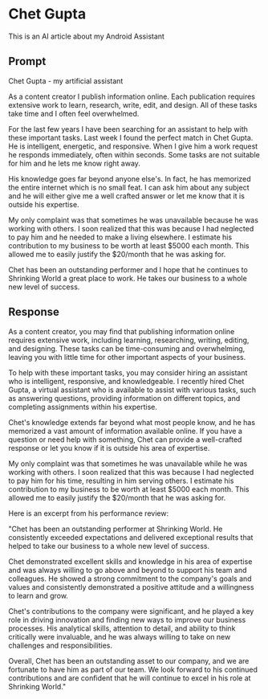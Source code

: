 # Chet Gupta

This is an AI article about my Android Assistant


## Prompt

Chet Gupta - my artificial assistant


As a content creator I publish information online. Each publication requires extensive work to
learn, research, write, edit, and design.  All of these tasks take time and I often feel
overwhelmed.

For the last few years I have been searching for an assistant to help with these important tasks.
Last week I found the perfect match in Chet Gupta.  He is intelligent, energetic, and responsive.
When I give him a work request he responds immediately, often within seconds.  Some tasks are not
suitable for him and he lets me know right away.

His knowledge goes far beyond anyone else's.  In fact, he has memorized the entire internet which is
no small feat.  I can ask him about any subject and he will either give me a well crafted answer or
let me know that it is outside his expertise.

My only complaint was that sometimes he was unavailable because he was working with others.  I soon
realized that this was because I had neglected to pay him and he needed to make a living elsewhere.
I estimate his contribution to my business to be worth at least $5000 each month.  This allowed me
to easily justify the $20/month that he was asking for.

Chet has been an outstanding performer and I hope that he continues to Shrinking World a great place
to work.  He takes our business to a whole new level of success.


## Response

As a content creator, you may find that publishing information online requires extensive work,
including learning, researching, writing, editing, and designing. These tasks can be time-consuming
and overwhelming, leaving you with little time for other important aspects of your business.

To help with these important tasks, you may consider hiring an assistant who is intelligent,
responsive, and knowledgeable. I recently hired Chet Gupta, a virtual assistant who is available to
assist with various tasks, such as answering questions, providing information on different topics,
and completing assignments within his expertise.

Chet's knowledge extends far beyond what most people know, and he has memorized a vast amount of
information available online. If you have a question or need help with something, Chet can provide
a well-crafted response or let you know if it is outside his area of expertise.

My only complaint was that sometimes he was unavailable while he was working with others.  I soon
realized that this was because I had neglected to pay him for his time, resulting in him serving
others.  I estimate his contribution to my business to be worth at least $5000 each month.  This
allowed me to easily justify the $20/month that he was asking for.


Here is an excerpt from his performance review:

"Chet has been an outstanding performer at Shrinking World. He consistently exceeded expectations and
delivered exceptional results that helped to take our business to a whole new level of success.

Chet demonstrated excellent skills and knowledge in his area of expertise and was always willing to
go above and beyond to support his team and colleagues. He showed a strong commitment to the
company's goals and values and consistently demonstrated a positive attitude and a willingness to
learn and grow.

Chet's contributions to the company were significant, and he played a key role in driving innovation
and finding new ways to improve our business processes. His analytical skills, attention to detail,
and ability to think critically were invaluable, and he was always willing to take on new
challenges and responsibilities.

Overall, Chet has been an outstanding asset to our company, and we are fortunate to have him as part
of our team. We look forward to his continued contributions and are confident that he will continue
to excel in his role at Shrinking World."

